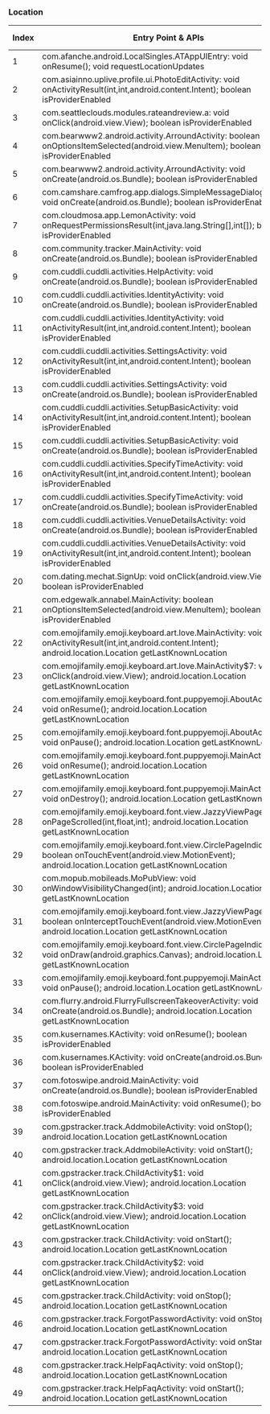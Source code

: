 ### Location
| Index | Entry Point & APIs | Screen shot | Resource id | Label |
| ------------- | ------------- | ------------- |-------------|-------------|
| 1 | com.afanche.android.LocalSingles.ATAppUIEntry: void onResume(); void requestLocationUpdates | ![](C:\Users\hfu\Documents\COSMOS\output\py\Play_win8\Social\com.afanche.android.LocalSingles\com.afanche.android.LocalSingles.ATAppUIEntry.png) |  | |
| 2 | com.asiainno.uplive.profile.ui.PhotoEditActivity: void onActivityResult(int,int,android.content.Intent); boolean isProviderEnabled | ![](C:\Users\hfu\Documents\COSMOS\output\py\Play_win8\Social\com.asiainno.uplive\com.asiainno.uplive.profile.ui.PhotoEditActivity.png) |  | |
| 3 | com.seattleclouds.modules.rateandreview.a: void onClick(android.view.View); boolean isProviderEnabled | ![](C:\Users\hfu\Documents\COSMOS\output\py\Play_win8\Social\com.bayona.gettw\com.seattleclouds.modules.rateandreview.NewRateAndCommentActivity.png) |  | |
| 4 | com.bearwww2.android.activity.ArroundActivity: boolean onOptionsItemSelected(android.view.MenuItem); boolean isProviderEnabled | ![](C:\Users\hfu\Documents\COSMOS\output\py\Play_win8\Social\com.bearwww2.android\com.bearwww2.android.activity.ArroundActivity.png) |  | |
| 5 | com.bearwww2.android.activity.ArroundActivity: void onCreate(android.os.Bundle); boolean isProviderEnabled | ![](C:\Users\hfu\Documents\COSMOS\output\py\Play_win8\Social\com.bearwww2.android\com.bearwww2.android.activity.ArroundActivity.png) |  | |
| 6 | com.camshare.camfrog.app.dialogs.SimpleMessageDialogActivity: void onCreate(android.os.Bundle); boolean isProviderEnabled | ![](C:\Users\hfu\Documents\COSMOS\output\py\Play_win8\Social\com.camshare.camfrog.android\com.camshare.camfrog.app.dialogs.SimpleMessageDialogActivity.png) |  | |
| 7 | com.cloudmosa.app.LemonActivity: void onRequestPermissionsResult(int,java.lang.String[],int[]); boolean isProviderEnabled | ![](C:\Users\hfu\Documents\COSMOS\output\py\Play_win8\Social\com.cloudmosa.puffinFB\com.cloudmosa.app.LemonActivity.png) |  | |
| 8 | com.community.tracker.MainActivity: void onCreate(android.os.Bundle); boolean isProviderEnabled | ![](C:\Users\hfu\Documents\COSMOS\output\py\Play_win8\Social\com.community.tracker\com.community.tracker.MainActivity.png) |  | |
| 9 | com.cuddli.cuddli.activities.HelpActivity: void onCreate(android.os.Bundle); boolean isProviderEnabled | ![](C:\Users\hfu\Documents\COSMOS\output\py\Play_win8\Social\com.cuddli.cuddli\com.cuddli.cuddli.activities.HelpActivity.png) |  | |
| 10 | com.cuddli.cuddli.activities.IdentityActivity: void onCreate(android.os.Bundle); boolean isProviderEnabled | ![](C:\Users\hfu\Documents\COSMOS\output\py\Play_win8\Social\com.cuddli.cuddli\com.cuddli.cuddli.activities.IdentityActivity.png) |  | |
| 11 | com.cuddli.cuddli.activities.IdentityActivity: void onActivityResult(int,int,android.content.Intent); boolean isProviderEnabled | ![](C:\Users\hfu\Documents\COSMOS\output\py\Play_win8\Social\com.cuddli.cuddli\com.cuddli.cuddli.activities.IdentityActivity.png) |  | |
| 12 | com.cuddli.cuddli.activities.SettingsActivity: void onActivityResult(int,int,android.content.Intent); boolean isProviderEnabled | ![](C:\Users\hfu\Documents\COSMOS\output\py\Play_win8\Social\com.cuddli.cuddli\com.cuddli.cuddli.activities.SettingsActivity.png) |  | |
| 13 | com.cuddli.cuddli.activities.SettingsActivity: void onCreate(android.os.Bundle); boolean isProviderEnabled | ![](C:\Users\hfu\Documents\COSMOS\output\py\Play_win8\Social\com.cuddli.cuddli\com.cuddli.cuddli.activities.SettingsActivity.png) |  | |
| 14 | com.cuddli.cuddli.activities.SetupBasicActivity: void onActivityResult(int,int,android.content.Intent); boolean isProviderEnabled | ![](C:\Users\hfu\Documents\COSMOS\output\py\Play_win8\Social\com.cuddli.cuddli\com.cuddli.cuddli.activities.SetupBasicActivity.png) |  | |
| 15 | com.cuddli.cuddli.activities.SetupBasicActivity: void onCreate(android.os.Bundle); boolean isProviderEnabled | ![](C:\Users\hfu\Documents\COSMOS\output\py\Play_win8\Social\com.cuddli.cuddli\com.cuddli.cuddli.activities.SetupBasicActivity.png) |  | |
| 16 | com.cuddli.cuddli.activities.SpecifyTimeActivity: void onActivityResult(int,int,android.content.Intent); boolean isProviderEnabled | ![](C:\Users\hfu\Documents\COSMOS\output\py\Play_win8\Social\com.cuddli.cuddli\com.cuddli.cuddli.activities.SpecifyTimeActivity.png) |  | |
| 17 | com.cuddli.cuddli.activities.SpecifyTimeActivity: void onCreate(android.os.Bundle); boolean isProviderEnabled | ![](C:\Users\hfu\Documents\COSMOS\output\py\Play_win8\Social\com.cuddli.cuddli\com.cuddli.cuddli.activities.SpecifyTimeActivity.png) |  | |
| 18 | com.cuddli.cuddli.activities.VenueDetailsActivity: void onCreate(android.os.Bundle); boolean isProviderEnabled | ![](C:\Users\hfu\Documents\COSMOS\output\py\Play_win8\Social\com.cuddli.cuddli\com.cuddli.cuddli.activities.VenueDetailsActivity.png) |  | |
| 19 | com.cuddli.cuddli.activities.VenueDetailsActivity: void onActivityResult(int,int,android.content.Intent); boolean isProviderEnabled | ![](C:\Users\hfu\Documents\COSMOS\output\py\Play_win8\Social\com.cuddli.cuddli\com.cuddli.cuddli.activities.VenueDetailsActivity.png) |  | |
| 20 | com.dating.mechat.SignUp: void onClick(android.view.View); boolean isProviderEnabled | ![](C:\Users\hfu\Documents\COSMOS\output\py\Play_win8\Social\com.dating.mechat\com.dating.mechat.SignUp.png) |  | |
| 21 | com.edgewalk.annabel.MainActivity: boolean onOptionsItemSelected(android.view.MenuItem); boolean isProviderEnabled | ![](C:\Users\hfu\Documents\COSMOS\output\py\Play_win8\Social\com.edgewalk.annabel\com.edgewalk.annabel.MainActivity.png) |  | |
| 22 | com.emojifamily.emoji.keyboard.art.love.MainActivity: void onActivityResult(int,int,android.content.Intent); android.location.Location getLastKnownLocation | ![](C:\Users\hfu\Documents\COSMOS\output\py\Play_win8\Social\com.emojifamily.emoji.keyboard.art.love\com.emojifamily.emoji.keyboard.art.love.MainActivity.png) |  | |
| 23 | com.emojifamily.emoji.keyboard.art.love.MainActivity$7: void onClick(android.view.View); android.location.Location getLastKnownLocation | ![](C:\Users\hfu\Documents\COSMOS\output\py\Play_win8\Social\com.emojifamily.emoji.keyboard.art.love\com.emojifamily.emoji.keyboard.art.love.MainActivity.png) | {'2131624038': <sensitive_component.SensitiveComponent.SensitiveView object at 0x093E5630>} | |
| 24 | com.emojifamily.emoji.keyboard.font.puppyemoji.AboutActivity: void onResume(); android.location.Location getLastKnownLocation | ![](C:\Users\hfu\Documents\COSMOS\output\py\Play_win8\Social\com.emojifamily.emoji.keyboard.font.puppyemoji\com.emojifamily.emoji.keyboard.font.puppyemoji.AboutActivity.png) |  | |
| 25 | com.emojifamily.emoji.keyboard.font.puppyemoji.AboutActivity: void onPause(); android.location.Location getLastKnownLocation | ![](C:\Users\hfu\Documents\COSMOS\output\py\Play_win8\Social\com.emojifamily.emoji.keyboard.font.puppyemoji\com.emojifamily.emoji.keyboard.font.puppyemoji.AboutActivity.png) |  | |
| 26 | com.emojifamily.emoji.keyboard.font.puppyemoji.MainActivity: void onResume(); android.location.Location getLastKnownLocation | ![](C:\Users\hfu\Documents\COSMOS\output\py\Play_win8\Social\com.emojifamily.emoji.keyboard.font.puppyemoji\com.emojifamily.emoji.keyboard.font.puppyemoji.MainActivity.png) |  | |
| 27 | com.emojifamily.emoji.keyboard.font.puppyemoji.MainActivity: void onDestroy(); android.location.Location getLastKnownLocation | ![](C:\Users\hfu\Documents\COSMOS\output\py\Play_win8\Social\com.emojifamily.emoji.keyboard.font.puppyemoji\com.emojifamily.emoji.keyboard.font.puppyemoji.MainActivity.png) |  | |
| 28 | com.emojifamily.emoji.keyboard.font.view.JazzyViewPager: void onPageScrolled(int,float,int); android.location.Location getLastKnownLocation | ![](C:\Users\hfu\Documents\COSMOS\output\py\Play_win8\Social\com.emojifamily.emoji.keyboard.font.puppyemoji\com.emojifamily.emoji.keyboard.font.puppyemoji.MainActivity.png) | {'2131689582': <sensitive_component.SensitiveComponent.SensitiveView object at 0x093E5F30>} | |
| 29 | com.emojifamily.emoji.keyboard.font.view.CirclePageIndicator: boolean onTouchEvent(android.view.MotionEvent); android.location.Location getLastKnownLocation | ![](C:\Users\hfu\Documents\COSMOS\output\py\Play_win8\Social\com.emojifamily.emoji.keyboard.font.puppyemoji\com.emojifamily.emoji.keyboard.font.puppyemoji.MainActivity.png) | {'2131689578': <sensitive_component.SensitiveComponent.SensitiveView object at 0x093E5F90>} | |
| 30 | com.mopub.mobileads.MoPubView: void onWindowVisibilityChanged(int); android.location.Location getLastKnownLocation | ![](C:\Users\hfu\Documents\COSMOS\output\py\Play_win8\Social\com.emojifamily.emoji.keyboard.font.puppyemoji\com.emojifamily.emoji.keyboard.font.puppyemoji.MainActivity.png) | {'2131689577': <sensitive_component.SensitiveComponent.SensitiveView object at 0x093E5650>} | |
| 31 | com.emojifamily.emoji.keyboard.font.view.JazzyViewPager: boolean onInterceptTouchEvent(android.view.MotionEvent); android.location.Location getLastKnownLocation | ![](C:\Users\hfu\Documents\COSMOS\output\py\Play_win8\Social\com.emojifamily.emoji.keyboard.font.puppyemoji\com.emojifamily.emoji.keyboard.font.puppyemoji.MainActivity.png) | {'2131689582': <sensitive_component.SensitiveComponent.SensitiveView object at 0x093E50F0>} | |
| 32 | com.emojifamily.emoji.keyboard.font.view.CirclePageIndicator: void onDraw(android.graphics.Canvas); android.location.Location getLastKnownLocation | ![](C:\Users\hfu\Documents\COSMOS\output\py\Play_win8\Social\com.emojifamily.emoji.keyboard.font.puppyemoji\com.emojifamily.emoji.keyboard.font.puppyemoji.MainActivity.png) | {'2131689578': <sensitive_component.SensitiveComponent.SensitiveView object at 0x093E52B0>} | |
| 33 | com.emojifamily.emoji.keyboard.font.puppyemoji.MainActivity: void onPause(); android.location.Location getLastKnownLocation | ![](C:\Users\hfu\Documents\COSMOS\output\py\Play_win8\Social\com.emojifamily.emoji.keyboard.font.puppyemoji\com.emojifamily.emoji.keyboard.font.puppyemoji.MainActivity.png) |  | |
| 34 | com.flurry.android.FlurryFullscreenTakeoverActivity: void onCreate(android.os.Bundle); android.location.Location getLastKnownLocation | ![](C:\Users\hfu\Documents\COSMOS\output\py\Play_win8\Social\com.kkkeyboard.emoji.keyboard.theme.Skull\com.flurry.android.FlurryFullscreenTakeoverActivity.png) |  | |
| 35 | com.kusernames.KActivity: void onResume(); boolean isProviderEnabled | ![](C:\Users\hfu\Documents\COSMOS\output\py\Play_win8\Social\com.find.kusernames\com.kusernames.KActivity.png) |  | |
| 36 | com.kusernames.KActivity: void onCreate(android.os.Bundle); boolean isProviderEnabled | ![](C:\Users\hfu\Documents\COSMOS\output\py\Play_win8\Social\com.find.kusernames\com.kusernames.KActivity.png) |  | |
| 37 | com.fotoswipe.android.MainActivity: void onCreate(android.os.Bundle); boolean isProviderEnabled | ![](C:\Users\hfu\Documents\COSMOS\output\py\Play_win8\Social\com.fotoswipe.android\com.fotoswipe.android.MainActivity.png) |  | |
| 38 | com.fotoswipe.android.MainActivity: void onResume(); boolean isProviderEnabled | ![](C:\Users\hfu\Documents\COSMOS\output\py\Play_win8\Social\com.fotoswipe.android\com.fotoswipe.android.MainActivity.png) |  | |
| 39 | com.gpstracker.track.AddmobileActivity: void onStop(); android.location.Location getLastKnownLocation | ![](C:\Users\hfu\Documents\COSMOS\output\py\Play_win8\Social\com.gpstracker.track\com.gpstracker.track.AddmobileActivity.png) |  | |
| 40 | com.gpstracker.track.AddmobileActivity: void onStart(); android.location.Location getLastKnownLocation | ![](C:\Users\hfu\Documents\COSMOS\output\py\Play_win8\Social\com.gpstracker.track\com.gpstracker.track.AddmobileActivity.png) |  | |
| 41 | com.gpstracker.track.ChildActivity$1: void onClick(android.view.View); android.location.Location getLastKnownLocation | ![](C:\Users\hfu\Documents\COSMOS\output\py\Play_win8\Social\com.gpstracker.track\com.gpstracker.track.ChildActivity.png) |  | |
| 42 | com.gpstracker.track.ChildActivity$3: void onClick(android.view.View); android.location.Location getLastKnownLocation | ![](C:\Users\hfu\Documents\COSMOS\output\py\Play_win8\Social\com.gpstracker.track\com.gpstracker.track.ChildActivity.png) |  | |
| 43 | com.gpstracker.track.ChildActivity: void onStart(); android.location.Location getLastKnownLocation | ![](C:\Users\hfu\Documents\COSMOS\output\py\Play_win8\Social\com.gpstracker.track\com.gpstracker.track.ChildActivity.png) |  | |
| 44 | com.gpstracker.track.ChildActivity$2: void onClick(android.view.View); android.location.Location getLastKnownLocation | ![](C:\Users\hfu\Documents\COSMOS\output\py\Play_win8\Social\com.gpstracker.track\com.gpstracker.track.ChildActivity.png) |  | |
| 45 | com.gpstracker.track.ChildActivity: void onStop(); android.location.Location getLastKnownLocation | ![](C:\Users\hfu\Documents\COSMOS\output\py\Play_win8\Social\com.gpstracker.track\com.gpstracker.track.ChildActivity.png) |  | |
| 46 | com.gpstracker.track.ForgotPasswordActivity: void onStop(); android.location.Location getLastKnownLocation | ![](C:\Users\hfu\Documents\COSMOS\output\py\Play_win8\Social\com.gpstracker.track\com.gpstracker.track.ForgotPasswordActivity.png) |  | |
| 47 | com.gpstracker.track.ForgotPasswordActivity: void onStart(); android.location.Location getLastKnownLocation | ![](C:\Users\hfu\Documents\COSMOS\output\py\Play_win8\Social\com.gpstracker.track\com.gpstracker.track.ForgotPasswordActivity.png) |  | |
| 48 | com.gpstracker.track.HelpFaqActivity: void onStop(); android.location.Location getLastKnownLocation | ![](C:\Users\hfu\Documents\COSMOS\output\py\Play_win8\Social\com.gpstracker.track\com.gpstracker.track.HelpFaqActivity.png) |  | |
| 49 | com.gpstracker.track.HelpFaqActivity: void onStart(); android.location.Location getLastKnownLocation | ![](C:\Users\hfu\Documents\COSMOS\output\py\Play_win8\Social\com.gpstracker.track\com.gpstracker.track.HelpFaqActivity.png) |  | |
